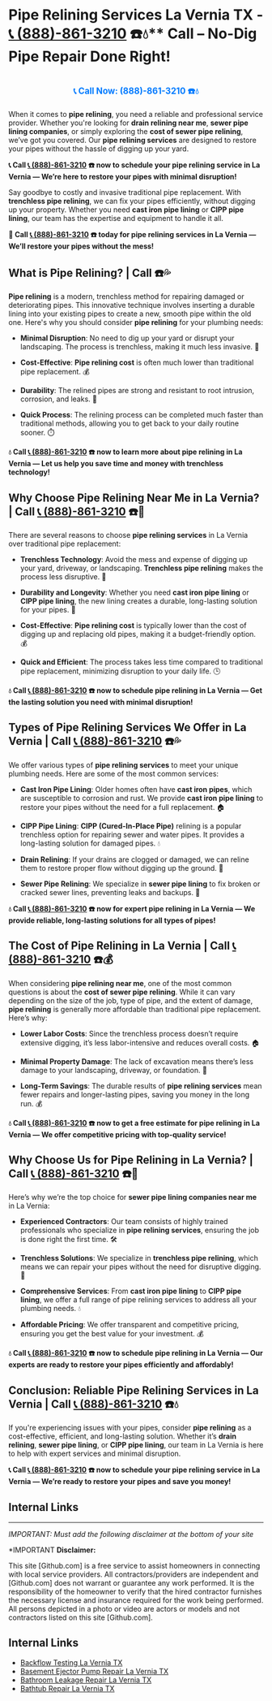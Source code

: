 # Pipe Relining Services La Vernia TX - [📞 (888)-861-3210](https://plumbing-texas-3210.netlify.app) ☎️💧** Call – No-Dig Pipe Repair Done Right!
# 

<p align="center" style="font-size: 1.2em; font-weight: bold; margin: 20px 0;">
  <a href="https://plumbing-texas-3210.netlify.app" target="_blank" style="color: #007BFF; text-decoration: none;">📞 Call Now: (888)-861-3210 ☎️💧</a>
</p>

When it comes to **pipe relining**, you need a reliable and professional service provider. Whether you're looking for **drain relining near me**, **sewer pipe lining companies**, or simply exploring the **cost of sewer pipe relining**, we’ve got you covered. Our **pipe relining services** are designed to restore your pipes without the hassle of digging up your yard.

**📞 Call [📞 (888)-861-3210](https://plumbing-texas-3210.netlify.app) ☎️ now to schedule your pipe relining service in La Vernia — We’re here to restore your pipes with minimal disruption!**

Say goodbye to costly and invasive traditional pipe replacement. With **trenchless pipe relining**, we can fix your pipes efficiently, without digging up your property. Whether you need **cast iron pipe lining** or **CIPP pipe lining**, our team has the expertise and equipment to handle it all.

**🚨 Call [📞 (888)-861-3210](https://plumbing-texas-3210.netlify.app) ☎️ today for pipe relining services in La Vernia — We’ll restore your pipes without the mess!**

## **What is Pipe Relining? | Call  ☎️💦**

**Pipe relining** is a modern, trenchless method for repairing damaged or deteriorating pipes. This innovative technique involves inserting a durable lining into your existing pipes to create a new, smooth pipe within the old one. Here's why you should consider **pipe relining** for your plumbing needs:

- **Minimal Disruption**: No need to dig up your yard or disrupt your landscaping. The process is trenchless, making it much less invasive. 🏡

- **Cost-Effective**: **Pipe relining cost** is often much lower than traditional pipe replacement. 💰

- **Durability**: The relined pipes are strong and resistant to root intrusion, corrosion, and leaks. 💪

- **Quick Process**: The relining process can be completed much faster than traditional methods, allowing you to get back to your daily routine sooner. ⏱️

**💧 Call [📞 (888)-861-3210](https://plumbing-texas-3210.netlify.app) ☎️ now to learn more about pipe relining in La Vernia — Let us help you save time and money with trenchless technology!**

## **Why Choose Pipe Relining Near Me in La Vernia? | Call [📞 (888)-861-3210](https://plumbing-texas-3210.netlify.app) ☎️🔧**

There are several reasons to choose **pipe relining services** in La Vernia over traditional pipe replacement:

- **Trenchless Technology**: Avoid the mess and expense of digging up your yard, driveway, or landscaping. **Trenchless pipe relining** makes the process less disruptive. 🚜

- **Durability and Longevity**: Whether you need **cast iron pipe lining** or **CIPP pipe lining**, the new lining creates a durable, long-lasting solution for your pipes. 💪

- **Cost-Effective**: **Pipe relining cost** is typically lower than the cost of digging up and replacing old pipes, making it a budget-friendly option. 💰

- **Quick and Efficient**: The process takes less time compared to traditional pipe replacement, minimizing disruption to your daily life. 🕒

**💧 Call [📞 (888)-861-3210](https://plumbing-texas-3210.netlify.app) ☎️ now to schedule pipe relining in La Vernia — Get the lasting solution you need with minimal disruption!**

## **Types of Pipe Relining Services We Offer in La Vernia | Call [📞 (888)-861-3210](https://plumbing-texas-3210.netlify.app) ☎️💦**

We offer various types of **pipe relining services** to meet your unique plumbing needs. Here are some of the most common services:

- **Cast Iron Pipe Lining**: Older homes often have **cast iron pipes**, which are susceptible to corrosion and rust. We provide **cast iron pipe lining** to restore your pipes without the need for a full replacement. 🏠

- **CIPP Pipe Lining**: **CIPP (Cured-In-Place Pipe)** relining is a popular trenchless option for repairing sewer and water pipes. It provides a long-lasting solution for damaged pipes. 💧

- **Drain Relining**: If your drains are clogged or damaged, we can reline them to restore proper flow without digging up the ground. 🚿

- **Sewer Pipe Relining**: We specialize in **sewer pipe lining** to fix broken or cracked sewer lines, preventing leaks and backups. 🚽

**💧 Call [📞 (888)-861-3210](https://plumbing-texas-3210.netlify.app) ☎️ now for expert pipe relining in La Vernia — We provide reliable, long-lasting solutions for all types of pipes!**

## **The Cost of Pipe Relining in La Vernia | Call [📞 (888)-861-3210](https://plumbing-texas-3210.netlify.app) ☎️💰**

When considering **pipe relining near me**, one of the most common questions is about the **cost of sewer pipe relining**. While it can vary depending on the size of the job, type of pipe, and the extent of damage, **pipe relining** is generally more affordable than traditional pipe replacement. Here’s why:

- **Lower Labor Costs**: Since the trenchless process doesn’t require extensive digging, it’s less labor-intensive and reduces overall costs. 🏠

- **Minimal Property Damage**: The lack of excavation means there’s less damage to your landscaping, driveway, or foundation. 💪

- **Long-Term Savings**: The durable results of **pipe relining services** mean fewer repairs and longer-lasting pipes, saving you money in the long run. 💰

**💧 Call [📞 (888)-861-3210](https://plumbing-texas-3210.netlify.app) ☎️ now to get a free estimate for pipe relining in La Vernia — We offer competitive pricing with top-quality service!**

## **Why Choose Us for Pipe Relining in La Vernia? | Call [📞 (888)-861-3210](https://plumbing-texas-3210.netlify.app) ☎️🌟**

Here’s why we’re the top choice for **sewer pipe lining companies near me** in La Vernia:

- **Experienced Contractors**: Our team consists of highly trained professionals who specialize in **pipe relining services**, ensuring the job is done right the first time. 🛠️

- **Trenchless Solutions**: We specialize in **trenchless pipe relining**, which means we can repair your pipes without the need for disruptive digging. 🚜

- **Comprehensive Services**: From **cast iron pipe lining** to **CIPP pipe lining**, we offer a full range of pipe relining services to address all your plumbing needs. 💧

- **Affordable Pricing**: We offer transparent and competitive pricing, ensuring you get the best value for your investment. 💰

**💧 Call [📞 (888)-861-3210](https://plumbing-texas-3210.netlify.app) ☎️ now to schedule pipe relining in La Vernia — Our experts are ready to restore your pipes efficiently and affordably!**

## **Conclusion: Reliable Pipe Relining Services in La Vernia | Call [📞 (888)-861-3210](https://plumbing-texas-3210.netlify.app) ☎️💧**

If you're experiencing issues with your pipes, consider **pipe relining** as a cost-effective, efficient, and long-lasting solution. Whether it’s **drain relining**, **sewer pipe lining**, or **CIPP pipe lining**, our team in La Vernia is here to help with expert services and minimal disruption.

**📞 Call [📞 (888)-861-3210](https://plumbing-texas-3210.netlify.app) ☎️ now to schedule your pipe relining service in La Vernia — We’re ready to restore your pipes and save you money!**



## Internal Links


---

*IMPORTANT: Must add the following disclaimer at the bottom of your site*



*IMPORTANT **Disclaimer:**

This site [Github.com] is a free service to assist homeowners in connecting with local service providers. All contractors/providers are independent and [Github.com] does not warrant or guarantee any work performed. It is the responsibility of the homeowner to verify that the hired contractor furnishes the necessary license and insurance required for the work being performed. All persons depicted in a photo or video are actors or models and not contractors listed on this site [Github.com].


## Internal Links
- [Backflow Testing La Vernia TX](https://github.com/allyoucaneatsushiin/plumbing-texas/blob/main/Backflow-Testing-La-Vernia-TX-888-861-3210-Prevention-Same-Day-Service-Available-24-7.md)
- [Basement Ejector Pump Repair La Vernia TX](https://github.com/allyoucaneatsushiin/plumbing-texas/blob/main/Basement-Ejector-Pump-Repair-La-Vernia-TX-888-861-3210-Same-Day-Service-for-Urgent-Repairs-24-7.md)
- [Bathroom Leakage Repair La Vernia TX](https://github.com/allyoucaneatsushiin/plumbing-texas/blob/main/Bathroom-Leakage-Repair-La-Vernia-TX-888-861-3210-Fix-Leaks-Fast-Avoid-Damage-24-7.md)
- [Bathtub Repair La Vernia TX](https://github.com/allyoucaneatsushiin/plumbing-texas/blob/main/Bathtub-Repair-La-Vernia-TX-888-861-3210-Replacement-Same-Day-Service-to-Restore-Your-Tub-24-7.md)
